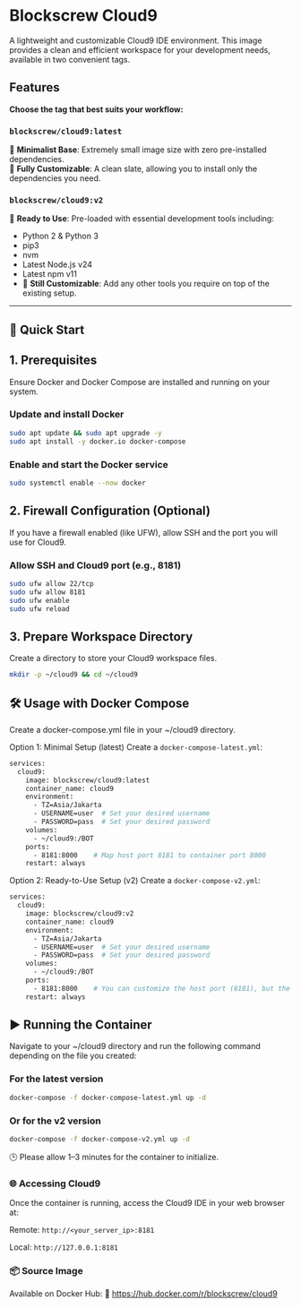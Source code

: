 # Blockscrew Cloud9

A lightweight and customizable Cloud9 IDE environment. This image provides a clean and efficient workspace for your development needs, available in two convenient tags.

## Features

**Choose the tag that best suits your workflow:**

### `blockscrew/cloud9:latest`

🔹 **Minimalist Base**: Extremely small image size with zero pre-installed dependencies.  
🔹 **Fully Customizable**: A clean slate, allowing you to install only the dependencies you need.

### `blockscrew/cloud9:v2`

🔹 **Ready to Use**: Pre-loaded with essential development tools including:
  - Python 2 & Python 3
  - pip3
  - nvm
  - Latest Node.js v24
  - Latest npm v11
- 🔧 **Still Customizable**: Add any other tools you require on top of the existing setup.

---

## 🚀 Quick Start

## 1. Prerequisites

Ensure Docker and Docker Compose are installed and running on your system.

### Update and install Docker
```bash
sudo apt update && sudo apt upgrade -y
sudo apt install -y docker.io docker-compose
```

### Enable and start the Docker service
```bash
sudo systemctl enable --now docker
```

## 2. Firewall Configuration (Optional)
If you have a firewall enabled (like UFW), allow SSH and the port you will use for Cloud9.

### Allow SSH and Cloud9 port (e.g., 8181)
```bash
sudo ufw allow 22/tcp
sudo ufw allow 8181
sudo ufw enable
sudo ufw reload
```
## 3. Prepare Workspace Directory
Create a directory to store your Cloud9 workspace files.
```bash
mkdir -p ~/cloud9 && cd ~/cloud9
```

## 🛠 Usage with Docker Compose
Create a docker-compose.yml file in your ~/cloud9 directory.

Option 1: Minimal Setup (latest)
Create a `docker-compose-latest.yml`:
```bash
services:
  cloud9:
    image: blockscrew/cloud9:latest
    container_name: cloud9
    environment:
      - TZ=Asia/Jakarta
      - USERNAME=user  # Set your desired username
      - PASSWORD=pass  # Set your desired password
    volumes:
      - ~/cloud9:/BOT
    ports:
      - 8181:8000    # Map host port 8181 to container port 8000
    restart: always
```
Option 2: Ready-to-Use Setup (v2)
Create a `docker-compose-v2.yml`:
```bash
services:
  cloud9:
    image: blockscrew/cloud9:v2
    container_name: cloud9
    environment:
      - TZ=Asia/Jakarta
      - USERNAME=user  # Set your desired username
      - PASSWORD=pass  # Set your desired password
    volumes:
      - ~/cloud9:/BOT
    ports:
      - 8181:8000    # You can customize the host port (8181), but the container port (8000) is fixed.
    restart: always
```

## ▶️ Running the Container
Navigate to your ~/cloud9 directory and run the following command depending on the file you created:

### For the latest version
```bash
docker-compose -f docker-compose-latest.yml up -d
```

### Or for the v2 version
```bash
docker-compose -f docker-compose-v2.yml up -d
```
🕒 Please allow 1–3 minutes for the container to initialize.

### 🌐 Accessing Cloud9
Once the container is running, access the Cloud9 IDE in your web browser at:

Remote: `http://<your_server_ip>:8181`

Local: `http://127.0.0.1:8181`

### 📦 Source Image
Available on Docker Hub:
🔗 https://hub.docker.com/r/blockscrew/cloud9
